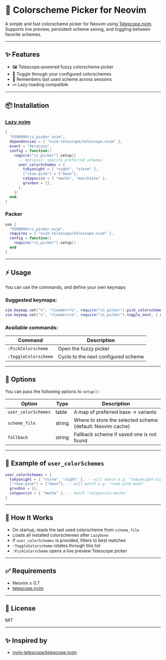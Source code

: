 # 🌈 Colorscheme Picker for Neovim

A simple and fast colorscheme picker for Neovim using [Telescope.nvim](https://github.com/nvim-telescope/telescope.nvim).
Supports live preview, persistent scheme saving, and toggling between favorite schemes.

---

## ✨ Features

- 🖼️ Telescope-powered fuzzy colorscheme picker
- 🔄 Toggle through your configured colorschemes
- 💾 Remembers last used scheme across sessions
- 💤 Lazy-loading compatible

---

## 📦 Installation

### [Lazy.nvim](https://github.com/folke/lazy.nvim)

```lua
{
  "h598999/cs_picker.nvim",
  dependencies = { "nvim-telescope/telescope.nvim" },
  event = "VeryLazy",
  config = function()
    require("cs_picker").setup({
      -- Optional: specify preferred schemes
      user_colorSchemes = {
        tokyonight = { "night", "storm" },
        ["rose-pine"] = {"moon"},
        catppuccin = { "mocha", "macchiato" },
        gruvbox = {},
      },
    })
  end,
}
```

### Packer

```lua
use {
  "h598999/cs_picker.nvim",
  requires = { "nvim-telescope/telescope.nvim" },
  config = function()
    require("cs_picker").setup()
  end
}
```

---

## ⚡ Usage

You can use the commands, and define your own keymaps

### Suggested keymaps:

```lua
vim.keymap.set("n", "<leader>fs", require("cs_picker").pick_colorscheme, { desc = "Pick colorscheme" })
vim.keymap.set("n", "<leader>cs", require("cs_picker").toggle_next, { desc = "Toggle colorscheme" })
```

### Available commands:

| Command               | Description                          |
|-----------------------|--------------------------------------|
| `:PickColorscheme`    | Open the fuzzy picker                |
| `:ToggleColorscheme`  | Cycle to the next configured scheme  |

---

## 🔧 Options

You can pass the following options to `setup()`:

| Option              | Type    | Description                                                |
|---------------------|---------|------------------------------------------------------------|
| `user_colorSchemes` | table   | A map of preferred base → variants                        |
| `scheme_file`       | string  | Where to store the selected scheme (default: Neovim cache) |
| `fallback`          | string  | Fallback scheme if saved one is not found                 |

---

## 📂 Example of `user_colorSchemes`

```lua
user_colorSchemes = {
  tokyonight = { "storm", "night" }, -- will match e.g. "tokyonight-night"
  ["rose-pine"] = {"moon"}, -- will match e.g. "rose-pine-moon"
  gruvbox = {},
  catppuccin = { "mocha" }, -- match "catppuccin-mocha"
}
```

---

## 🧠 How It Works

- On startup, reads the last used colorscheme from `scheme_file`
- Loads all installed colorschemes after `LazyDone`
- If `user_colorSchemes` is provided, filters to best matches
- `:ToggleColorscheme` rotates through this list
- `:PickColorscheme` opens a live preview Telescope picker

---

## ✅ Requirements

- Neovim ≥ 0.7
- [telescope.nvim](https://github.com/nvim-telescope/telescope.nvim)

---

## 📃 License

MIT

---

## ✨ Inspired by

- [nvim-telescope/telescope.nvim](https://github.com/nvim-telescope/telescope.nvim)

